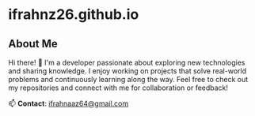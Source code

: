 # ifrahnz26.github.io
## About Me

Hi there! 👋 I'm a developer passionate about exploring new technologies and sharing knowledge. I enjoy working on projects that solve real-world problems and continuously learning along the way. Feel free to check out my repositories and connect with me for collaboration or feedback!

📫 **Contact**: ifrahnaaz64@gmail.com 

